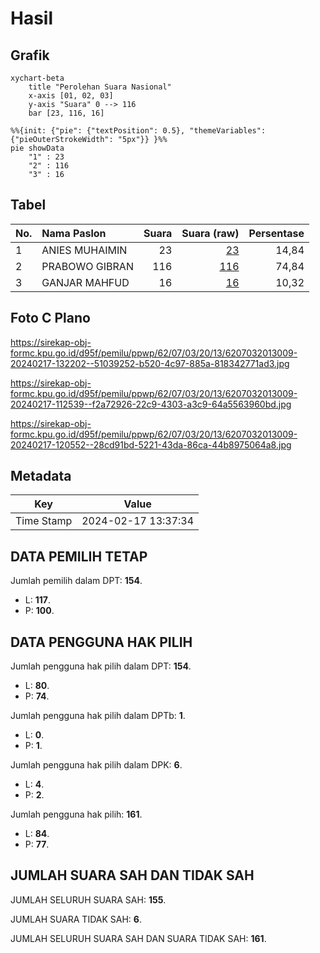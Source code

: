 # Hasil

## Grafik

```mermaid
xychart-beta
    title "Perolehan Suara Nasional"
    x-axis [01, 02, 03]
    y-axis "Suara" 0 --> 116
    bar [23, 116, 16]
```

```mermaid
%%{init: {"pie": {"textPosition": 0.5}, "themeVariables": {"pieOuterStrokeWidth": "5px"}} }%%
pie showData
    "1" : 23
    "2" : 116
    "3" : 16
```

## Tabel

| No. | Nama Paslon    | Suara | Suara (raw) | Persentase |
|:--- |:-------------- | -----:| -----------:| ----------:|
| 1   | ANIES MUHAIMIN | 23    | [23][p-1]   | 14,84      |
| 2   | PRABOWO GIBRAN | 116   | [116][p-2]  | 74,84      |
| 3   | GANJAR MAHFUD  | 16    | [16][p-3]   | 10,32      |


[p-1]: https://github.com/gigit-pemilu/pemilu-2024/blob/main/pilpres/hitung-suara/sub/62-kalimantan-tengah/sub/07-seruyan/sub/03-danau-sembuluh/sub/2013-sembuluh-i/sub/009-tps/sub/paslon-1.txt
[p-2]: https://github.com/gigit-pemilu/pemilu-2024/blob/main/pilpres/hitung-suara/sub/62-kalimantan-tengah/sub/07-seruyan/sub/03-danau-sembuluh/sub/2013-sembuluh-i/sub/009-tps/sub/paslon-2.txt
[p-3]: https://github.com/gigit-pemilu/pemilu-2024/blob/main/pilpres/hitung-suara/sub/62-kalimantan-tengah/sub/07-seruyan/sub/03-danau-sembuluh/sub/2013-sembuluh-i/sub/009-tps/sub/paslon-3.txt

## Foto C Plano

https://sirekap-obj-formc.kpu.go.id/d95f/pemilu/ppwp/62/07/03/20/13/6207032013009-20240217-132202--51039252-b520-4c97-885a-818342771ad3.jpg

https://sirekap-obj-formc.kpu.go.id/d95f/pemilu/ppwp/62/07/03/20/13/6207032013009-20240217-112539--f2a72926-22c9-4303-a3c9-64a5563960bd.jpg

https://sirekap-obj-formc.kpu.go.id/d95f/pemilu/ppwp/62/07/03/20/13/6207032013009-20240217-120552--28cd91bd-5221-43da-86ca-44b8975064a8.jpg


## Metadata

| Key        | Value               |
| ---------- | ------------------- |
| Time Stamp | 2024-02-17 13:37:34 |


## DATA PEMILIH TETAP

Jumlah pemilih dalam DPT: **154**.
 * L: **117**.
 * P: **100**.

## DATA PENGGUNA HAK PILIH

Jumlah pengguna hak pilih dalam DPT: **154**.
 * L: **80**.
 * P: **74**.

Jumlah pengguna hak pilih dalam DPTb: **1**.
 * L: **0**.
 * P: **1**.

Jumlah pengguna hak pilih dalam DPK: **6**.
 * L: **4**.
 * P: **2**.

Jumlah pengguna hak pilih: **161**.
 * L: **84**.
 * P: **77**.

## JUMLAH SUARA SAH DAN TIDAK SAH

JUMLAH SELURUH SUARA SAH: **155**.

JUMLAH SUARA TIDAK SAH: **6**.

JUMLAH SELURUH SUARA SAH DAN SUARA TIDAK SAH: **161**.


